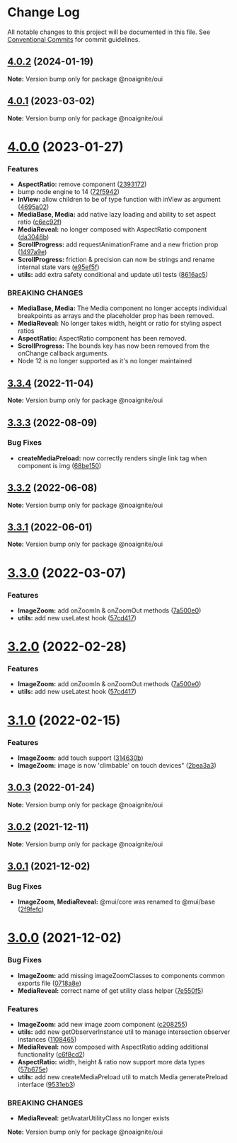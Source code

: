 # Change Log

All notable changes to this project will be documented in this file.
See [Conventional Commits](https://conventionalcommits.org) for commit guidelines.

## [4.0.2](https://github.com/noaignite/accelerator/compare/@noaignite/oui@4.0.1...@noaignite/oui@4.0.2) (2024-01-19)

**Note:** Version bump only for package @noaignite/oui





## [4.0.1](https://github.com/noaignite/accelerator/compare/@noaignite/oui@4.0.0...@noaignite/oui@4.0.1) (2023-03-02)

**Note:** Version bump only for package @noaignite/oui





# [4.0.0](https://github.com/noaignite/accelerator/compare/@noaignite/oui@3.3.4...@noaignite/oui@4.0.0) (2023-01-27)


### Features

* **AspectRatio:** remove component ([2393172](https://github.com/noaignite/accelerator/commit/23931722f5e2e9c6978fa2e3a2a108aa74454dd6))
* bump node engine to 14 ([72f5942](https://github.com/noaignite/accelerator/commit/72f594247b275a60b45890efc06d43c1241c6b24))
* **InView:** allow children to be of type function with inView as argument ([4695a02](https://github.com/noaignite/accelerator/commit/4695a02a0f07059ad11c864bd7b4af8fc0ae7f6f))
* **MediaBase, Media:** add native lazy loading and ability to set aspect ratio ([c6ec92f](https://github.com/noaignite/accelerator/commit/c6ec92fa03f08815b72c1ea0728468771bfaa7ae))
* **MediaReveal:** no longer composed with AspectRatio component ([da3048b](https://github.com/noaignite/accelerator/commit/da3048b5f0d5182e86b7c9b10b4fb86930571ae7))
* **ScrollProgress:** add requestAnimationFrame and a new friction prop ([1497a9e](https://github.com/noaignite/accelerator/commit/1497a9ef6f15e5598c9e574d7e2bbf7e6eb29077))
* **ScrollProgress:** friction & precision can now be strings and rename internal state vars ([e95ef5f](https://github.com/noaignite/accelerator/commit/e95ef5f341b9d507f1452a3a17dd2c9bea82e092))
* **utils:** add extra safety conditional and update util tests ([8616ac5](https://github.com/noaignite/accelerator/commit/8616ac540a72466ccc2a45712fb56ae4bae1ec36))


### BREAKING CHANGES

* **MediaBase, Media:** The Media component no longer accepts individual breakpoints as arrays and the
placeholder prop has been removed.
* **MediaReveal:** No longer takes width, height or ratio for styling aspect ratios
* **AspectRatio:** AspectRatio component has been removed.
* **ScrollProgress:** The bounds key has now been removed from the onChange callback arguments.
* Node 12 is no longer supported as it's no longer maintained





## [3.3.4](https://github.com/noaignite/accelerator/compare/@noaignite/oui@3.3.3...@noaignite/oui@3.3.4) (2022-11-04)

**Note:** Version bump only for package @noaignite/oui





## [3.3.3](https://github.com/noaignite/accelerator/compare/@noaignite/oui@3.3.2...@noaignite/oui@3.3.3) (2022-08-09)


### Bug Fixes

* **createMediaPreload:** now correctly renders single link tag when component is img ([68be150](https://github.com/noaignite/accelerator/commit/68be150e1c010835c7509d1216affa4edb78b4c9))





## [3.3.2](https://github.com/noaignite/accelerator/compare/@noaignite/oui@3.3.1...@noaignite/oui@3.3.2) (2022-06-08)

**Note:** Version bump only for package @noaignite/oui





## [3.3.1](https://github.com/noaignite/accelerator/compare/@noaignite/oui@3.3.0...@noaignite/oui@3.3.1) (2022-06-01)

**Note:** Version bump only for package @noaignite/oui





# [3.3.0](https://github.com/noaignite/accelerator/compare/@noaignite/oui@3.1.0...@noaignite/oui@3.3.0) (2022-03-07)


### Features

* **ImageZoom:** add onZoomIn & onZoomOut methods ([7a500e0](https://github.com/noaignite/accelerator/commit/7a500e09d6d62d399498e67e46a5c65cf9e7c846))
* **utils:** add new useLatest hook ([57cd417](https://github.com/noaignite/accelerator/commit/57cd417a8abab1a176fd06d74efbad321569306a))





# [3.2.0](https://github.com/noaignite/accelerator/compare/@noaignite/oui@3.1.0...@noaignite/oui@3.2.0) (2022-02-28)


### Features

* **ImageZoom:** add onZoomIn & onZoomOut methods ([7a500e0](https://github.com/noaignite/accelerator/commit/7a500e09d6d62d399498e67e46a5c65cf9e7c846))
* **utils:** add new useLatest hook ([57cd417](https://github.com/noaignite/accelerator/commit/57cd417a8abab1a176fd06d74efbad321569306a))





# [3.1.0](https://github.com/noaignite/accelerator/compare/@noaignite/oui@3.0.3...@noaignite/oui@3.1.0) (2022-02-15)


### Features

* **ImageZoom:** add touch support ([314630b](https://github.com/noaignite/accelerator/commit/314630b2833757cc0d2b34bc285dd0d8344bc402))
* **ImageZoom:** image is now 'climbable' on touch devices" ([2bea3a3](https://github.com/noaignite/accelerator/commit/2bea3a38d8a0e04a6a046218a86fc3ec2973bc43))





## [3.0.3](https://github.com/noaignite/accelerator/compare/@noaignite/oui@3.0.2...@noaignite/oui@3.0.3) (2022-01-24)

**Note:** Version bump only for package @noaignite/oui





## [3.0.2](https://github.com/noaignite/accelerator/compare/@noaignite/oui@3.0.1...@noaignite/oui@3.0.2) (2021-12-11)

**Note:** Version bump only for package @noaignite/oui





## [3.0.1](https://github.com/noaignite/oui/compare/@noaignite/oui@3.0.0...@noaignite/oui@3.0.1) (2021-12-02)


### Bug Fixes

* **ImageZoom, MediaReveal:** @mui/core was renamed to @mui/base ([2f9fefc](https://github.com/noaignite/oui/commit/2f9fefcff4c496276e2b41550d647bcdf164e259))





# [3.0.0](https://github.com/noaignite/oui/compare/@noaignite/oui@2.0.1...@noaignite/oui@3.0.0) (2021-12-02)


### Bug Fixes

* **ImageZoom:** add missing imageZoomClasses to components common exports file ([0718a8e](https://github.com/noaignite/oui/commit/0718a8ee0bece89ab3128b062d73d4dc936cca71))
* **MediaReveal:** correct name of get utility class helper ([7e550f5](https://github.com/noaignite/oui/commit/7e550f5fcdced3971a7d72317e1e13745229daab))


### Features

* **ImageZoom:** add new image zoom component ([c208255](https://github.com/noaignite/oui/commit/c20825523fe0f6ee98d8e1132aa1e94163108ffa))
* **utils:** add new getObserverInstance util to manage intersection observer instances ([1108465](https://github.com/noaignite/oui/commit/1108465302a8c3bd17ada411cb174cb8bab6448e))
* **MediaReveal:** now composed with AspectRatio adding additional functionality ([c6f8cd2](https://github.com/noaignite/oui/commit/c6f8cd20965de3dd905b55e1e3ecd8556b9afd52))
* **AspectRatio:** width, height & ratio now support more data types ([57b675e](https://github.com/noaignite/oui/commit/57b675e2945b2c1a2c9f5f024a306563e34febe9))
* **utils:** add new createMediaPreload util to match Media generatePreload interface ([9531eb3](https://github.com/noaignite/oui/commit/9531eb3fb9866d72c4ef6e8c1cc9fa27bc109b3f))


### BREAKING CHANGES

* **MediaReveal:** getAvatarUtilityClass no longer exists







**Note:** Version bump only for package @noaignite/oui
